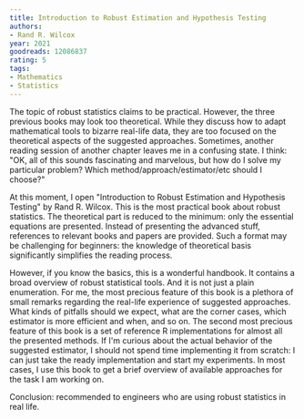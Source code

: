 ```yaml
---
title: Introduction to Robust Estimation and Hypothesis Testing
authors:
- Rand R. Wilcox
year: 2021
goodreads: 12086837
rating: 5
tags:
- Mathematics
- Statistics
---
```


The topic of robust statistics claims to be practical.
However, the three previous books may look too theoretical.
While they discuss how to adapt mathematical tools to bizarre real-life data,
  they are too focused on the theoretical aspects of the suggested approaches.
Sometimes, another reading session of another chapter leaves me in a confusing state.
I think: "OK, all of this sounds fascinating and marvelous, but how do I solve my particular problem?
  Which method/approach/estimator/etc should I choose?"

At this moment, I open "Introduction to Robust Estimation and Hypothesis Testing" by Rand R. Wilcox.
This is the most practical book about robust statistics.
The theoretical part is reduced to the minimum: only the essential equations are presented.
Instead of presenting the advanced stuff, references to relevant books and papers are provided.
Such a format may be challenging for beginners:
  the knowledge of theoretical basis significantly simplifies the reading process.

However, if you know the basics, this is a wonderful handbook.
It contains a broad overview of robust statistical tools.
And it is not just a plain enumeration.
For me, the most precious feature of this book is
  a plethora of small remarks regarding the real-life experience of suggested approaches.
What kinds of pitfalls should we expect, what are the corner cases,
  which estimator is more efficient and when, and so on.
The second most precious feature of this book is
  a set of reference R implementations for almost all the presented methods.
If I'm curious about the actual behavior of the suggested estimator,
  I should not spend time implementing it from scratch:
  I can just take the ready implementation and start my experiments.
In most cases, I use this book to get a brief overview of available approaches for the task I am working on.

Conclusion: recommended to engineers who are using robust statistics in real life.